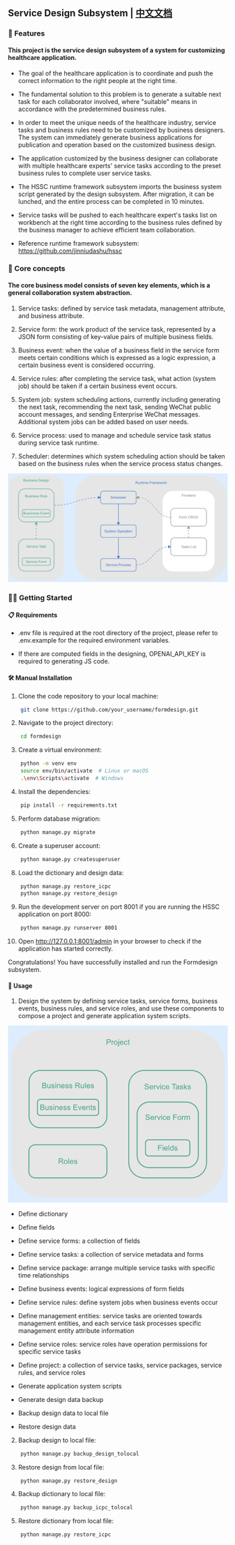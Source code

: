 ## Service Design Subsystem | [中文文档](./docs/README_zh.md)

### 🚀 Features 
#### This project is the service design subsystem of a system for customizing healthcare application.
* The goal of the healthcare application is to coordinate and push the correct information to the right people at the right time.

* The fundamental solution to this problem is to generate a suitable next task for each collaborator involved, where "suitable" means in accordance with the predetermined business rules.

* In order to meet the unique needs of the healthcare industry, service tasks and business rules need to be customized by business designers. The system can immediately generate business applications for publication and operation based on the customized business design.

* The application customized by the business designer can collaborate with multiple healthcare experts' service tasks according to the preset business rules to complete user service tasks.

* The HSSC runtime framework subsystem imports the business system script generated by the design subsystem. After migration, it can be lunched, and the entire process can be completed in 10 minutes.

* Service tasks will be pushed to each healthcare expert's tasks list on workbench at the right time according to the business rules defined by the business manager to achieve efficient team collaboration.

* Reference runtime framework subsystem: https://github.com/jinniudashu/hssc

### 🧠 Core concepts
#### The core business model consists of seven key elements, which is a general collaboration system abstraction.
1. Service tasks: defined by service task metadata, management attribute, and business attribute.

2. Service form: the work product of the service task, represented by a JSON form consisting of key-value pairs of multiple business fields.

3. Business event: when the value of a business field in the service form meets certain conditions which is expressed as a logic expression, a certain business event is considered occurring.

4. Service rules: after completing the service task, what action (system job) should be taken if a certain business event occurs.

5. System job: system scheduling actions, currently including generating the next task, recommending the next task, sending WeChat public account messages, and sending Enterprise WeChat messages. Additional system jobs can be added based on user needs.

6. Service process: used to manage and schedule service task status during service task runtime.

7. Scheduler: determines which system scheduling action should be taken based on the business rules when the service process status changes.

![Core business model relationship diagram](./docs/7elements.png)

### 👨‍🚀 Getting Started
#### 📋 Requirements
* .env file is required at the root directory of the project, please refer to .env.example for the required environment variables.

* If there are computed fields in the designing, OPENAI_API_KEY is required to generating JS code.

#### 🛠️ Manual Installation
1. Clone the code repository to your local machine:
```bash
    git clone https://github.com/your_username/formdesign.git
```
2. Navigate to the project directory:
```bash
    cd formdesign
```
3. Create a virtual environment:
```bash
    python -m venv env
    source env/bin/activate  # Linux or macOS
    .\env\Scripts\activate  # Windows
```
4. Install the dependencies:
```bash
    pip install -r requirements.txt
```
5. Perform database migration:
```bash
    python manage.py migrate
```
6. Create a superuser account:
```bash
    python manage.py createsuperuser
```
8. Load the dictionary and design data:
```bash
    python manage.py restore_icpc
    python manage.py restore_design
```
9. Run the development server on port 8001 if you are running the HSSC application on port 8000:
```bash
    python manage.py runserver 8001
```
10. Open http://127.0.0.1:8001/admin in your browser to check if the application has started correctly.

Congratulations! You have successfully installed and run the Formdesign subsystem.

#### 🔧 Usage

1. Design the system by defining service tasks, service forms, business events, business rules, and service roles, and use these components to compose a project and generate application system scripts.

![Elements of the design project](./docs/project-elements.png)

* Define dictionary

* Define fields

* Define service forms: a collection of fields

* Define service tasks: a collection of service metadata and forms

* Define service package: arrange multiple service tasks with specific time relationships

* Define business events: logical expressions of form fields

* Define service rules: define system jobs when business events occur

* Define management entities: service tasks are oriented towards management entities, and each service task processes specific management entity attribute information

* Define service roles: service roles have operation permissions for specific service tasks

* Define project: a collection of service tasks, service packages, service rules, and service roles

* Generate application system scripts

* Generate design data backup

* Backup design data to local file

* Restore design data

2. Backup design to local file:
```bash
    python manage.py backup_design_tolocal
```
3. Restore design from local file:
```bash
    python manage.py restore_design
```
4. Backup dictionary to local file:
```bash
    python manage.py backup_icpc_tolocal
```
5. Restore dictionary from local file:
```bash
    python manage.py restore_icpc
```